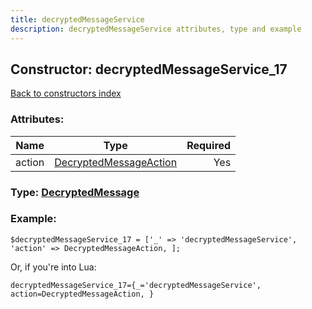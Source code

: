 ```yaml
---
title: decryptedMessageService
description: decryptedMessageService attributes, type and example
---
```

## Constructor: decryptedMessageService\_17  
[Back to constructors index](index.md)



### Attributes:

| Name     |    Type       | Required |
|----------|:-------------:|---------:|
|action|[DecryptedMessageAction](../types/DecryptedMessageAction.md) | Yes|



### Type: [DecryptedMessage](../types/DecryptedMessage.md)


### Example:

```
$decryptedMessageService_17 = ['_' => 'decryptedMessageService', 'action' => DecryptedMessageAction, ];
```  

Or, if you're into Lua:  


```
decryptedMessageService_17={_='decryptedMessageService', action=DecryptedMessageAction, }

```


